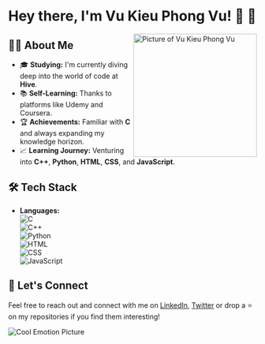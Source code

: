 # Hey there, I'm Vu Kieu Phong Vu! :wave: :rocket:

<img align="right" src="YOUR_PICTURE_URL" width="250" alt="Picture of Vu Kieu Phong Vu">

## :man_student: About Me

- 🎓 **Studying:** I'm currently diving deep into the world of code at **Hive**.
- :books: **Self-Learning:** Thanks to platforms like Udemy and Coursera.
- :trophy: **Achievements:** Familiar with **C** and always expanding my knowledge horizon.
- :chart_with_upwards_trend: **Learning Journey:** Venturing into **C++**, **Python**, **HTML**, **CSS**, and **JavaScript**.

## :hammer_and_wrench: Tech Stack

- **Languages:**  
  ![C](ICON_URL_FOR_C)  
  ![C++](ICON_URL_FOR_C++)  
  ![Python](ICON_URL_FOR_PYTHON)  
  ![HTML](ICON_URL_FOR_HTML)  
  ![CSS](ICON_URL_FOR_CSS)  
  ![JavaScript](ICON_URL_FOR_JAVASCRIPT)  

## :handshake: Let's Connect

Feel free to reach out and connect with me on [LinkedIn](YOUR_LINKEDIN_PROFILE_URL), [Twitter](YOUR_TWITTER_URL) or drop a :star: on my repositories if you find them interesting!

![Cool Emotion Picture](EMOTION_PICTURE_URL)


